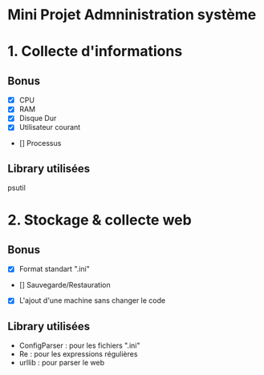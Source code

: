 # Mini Projet Admninistration système

# 1. Collecte d'informations

## Bonus

- [x] CPU
- [x] RAM
- [x] Disque Dur
- [x] Utilisateur courant
- [] Processus


## Library utilisées
psutil


# 2. Stockage & collecte web

## Bonus

- [x] Format standart ".ini"
- [] Sauvegarde/Restauration 
- [x] L'ajout d'une machine sans changer le code

## Library utilisées

* ConfigParser : pour les fichiers ".ini"
* Re : pour les expressions régulières
* urllib : pour parser le web